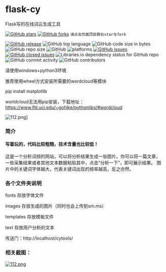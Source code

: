 # flask-cy
Flask写的在线词云生成工具

[![GitHub stars](https://img.shields.io/github/stars/cjh0613/flask-cy.svg?style=social)](https://github.com/cjh0613/flask-cy/stargazers)     [![GitHub forks](https://img.shields.io/github/forks/cjh0613/flask-cy.svg?style=social)](https://github.com/cjh0613/flask-cy/network/members)  `请点击页面顶部靠右star与fork`


[![GitHub release](https://img.shields.io/github/release/cjh0613/flask-cy.svg?label=%E7%89%88%E6%9C%AC)](https://github.com/cjh0613/flask-cy/releases/tag/)   ![GitHub top language](https://img.shields.io/github/languages/top/cjh0613/flask-cy.svg)  ![GitHub code size in bytes](https://img.shields.io/github/languages/code-size/cjh0613/flask-cy.svg)  ![GitHub repo size](https://img.shields.io/github/repo-size/cjh0613/flask-cy.svg) ![GitHub](https://img.shields.io/github/license/cjh0613/flask-cy.svg) ![platforms](https://img.shields.io/badge/platform-win32%20%7C%20win64%20%7C%20linux%20%7C%20osx-brightgreen.svg)     [![GitHub issues](https://img.shields.io/github/issues/cjh0613/flask-cy.svg)](https://github.com/cjh0613/flask-cy/issues)  [![GitHub closed issues](https://img.shields.io/github/issues-closed/cjh0613/flask-cy.svg)](https://github.com/cjh0613/flask-cy/issues?q=is%3Aissue+is%3Aclosed) ![Libraries.io dependency status for GitHub repo](https://img.shields.io/librariesio/github/cjh0613/flask-cy.svg)   ![GitHub commit activity](https://img.shields.io/github/commit-activity/m/cjh0613/flask-cy.svg)  ![GitHub contributors](https://img.shields.io/github/contributors/cjh0613/flask-cy.svg)


请使用windows+python3环境

推荐使用wheel方式安装所需要的wordcloud等模块

pip install matplotlib

worldcloud无法用pip安装，下载地址：https://www.lfd.uci.edu/~gohlke/pythonlibs/#wordcloud


![112.png](https://i.loli.net/2019/07/18/5d2fda1fab42189708.png)]
### 简介
#### 写着玩的，代码比较粗糙，技术含量也比较低！

这是一个分析词频的网站，可以将分析结果生成一张图片。你可以将一篇文章，
一些采集结果或者其他文本数据粘贴其中，点击“分析一下”，即可展示结果。
图片中的关键词字体越大，代表关键词出现的频率越高，反之亦然。

### 各个文件夹说明
fonts 存放字体文件

images 存放生成的图片（同时也会上传到sm.ms）

templates 存放模板文件

text 存放用户分析的文本


传送门：http://localhost/cytools/


### 相关截图：
[![112.png](https://i.loli.net/2019/07/17/5d2ef71da938694339.png)](https://i.loli.net/2019/07/17/5d2ef71da938694339.png)


